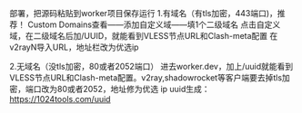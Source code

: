 部署，把源码粘贴到worker项目保存运行
1.有域名（有tls加密，443端口)，推荐！
Custom Domains查看——添加自定义域——填1个二级域名
点击自定义域，在二级域名后加/UUID，就能看到VLESS节点URL和Clash-meta配置
在v2rayN导入URL，地址栏改为优选ip

2.无域名（没tls加密，80或者2052端口）
进去worker.dev，加上/uuid就能看到VLESS节点URL和Clash-meta配置。v2ray,shadowrocket等客户端要去掉tls加密，端口改为80或者2052，地址修为优选 ip
uuid生成：https://1024tools.com/uuid
